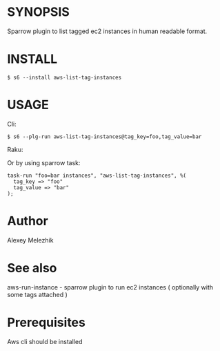 # SYNOPSIS

Sparrow plugin to list tagged ec2 instances in human readable format.


# INSTALL

    $ s6 --install aws-list-tag-instances

# USAGE

Cli:

    $ s6 --plg-run aws-list-tag-instances@tag_key=foo,tag_value=bar

Raku:

Or by using sparrow task:

    task-run "foo=bar instances", "aws-list-tag-instances", %(
      tag_key => "foo"
      tag_value => "bar"
    );


# Author

Alexey Melezhik

# See also

aws-run-instance - sparrow plugin to run ec2 instances ( optionally with some tags attached )

# Prerequisites

Aws cli should be installed


